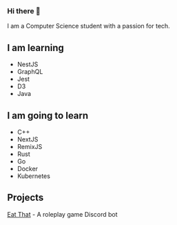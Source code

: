 ### Hi there 👋

I am a Computer Science student with a passion for tech.

I am learning
-------------
- NestJS
- GraphQL
- Jest
- D3
- Java

I am going to learn
-------------------
- C++
- NextJS
- RemixJS
- Rust
- Go
- Docker
- Kubernetes

Projects
----------------
[Eat That](https://eat-that.glitch.me/) - A roleplay game Discord bot
